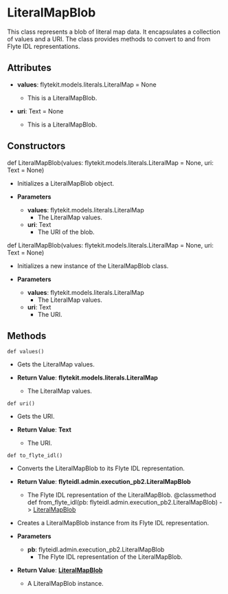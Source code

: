 # LiteralMapBlob

This class represents a blob of literal map data. It encapsulates a collection of values and a URI. The class provides methods to convert to and from Flyte IDL representations.

## Attributes

- **values**: flytekit.models.literals.LiteralMap = None
  - This is a LiteralMapBlob.

- **uri**: Text = None
  - This is a LiteralMapBlob.

## Constructors
def LiteralMapBlob(values: flytekit.models.literals.LiteralMap = None, uri: Text = None)
-  Initializes a LiteralMapBlob object.
- **Parameters**

  - **values**: flytekit.models.literals.LiteralMap
    - The LiteralMap values.
  - **uri**: Text
    - The URI of the blob.

def LiteralMapBlob(values: flytekit.models.literals.LiteralMap = None, uri: Text = None)
-  Initializes a new instance of the LiteralMapBlob class.
- **Parameters**

  - **values**: flytekit.models.literals.LiteralMap
    - The LiteralMap values.
  - **uri**: Text
    - The URI.



## Methods
```@classmethod
def values()
```
-  Gets the LiteralMap values.

- **Return Value**:
**flytekit.models.literals.LiteralMap**
  - The LiteralMap values.
```@classmethod
def uri()
```
-  Gets the URI.

- **Return Value**:
**Text**
  - The URI.
```@classmethod
def to_flyte_idl()
```
-  Converts the LiteralMapBlob to its Flyte IDL representation.

- **Return Value**:
**flyteidl.admin.execution_pb2.LiteralMapBlob**
  - The Flyte IDL representation of the LiteralMapBlob.
@classmethod
def from_flyte_idl(pb: flyteidl.admin.execution_pb2.LiteralMapBlob) - > [LiteralMapBlob](flytekit_models_execution_literalmapblob)
-  Creates a LiteralMapBlob instance from its Flyte IDL representation.
- **Parameters**

  - **pb**: flyteidl.admin.execution_pb2.LiteralMapBlob
    - The Flyte IDL representation of the LiteralMapBlob.

- **Return Value**:
**[LiteralMapBlob](flytekit_models_execution_literalmapblob)**
  - A LiteralMapBlob instance.
